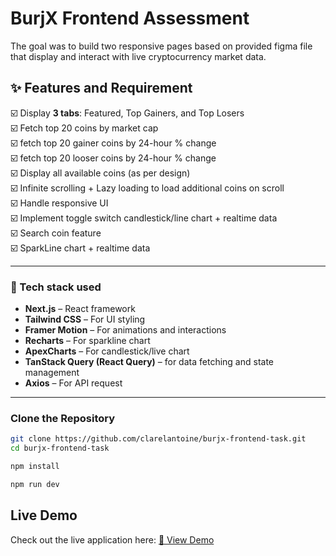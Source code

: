 # BurjX Frontend Assessment

The goal was to build two responsive pages based on provided figma file that display and interact with live cryptocurrency market data.

## ✨ Features and Requirement

☑️ Display **3 tabs**: Featured, Top Gainers, and Top Losers  
☑️ Fetch top 20 coins by market cap  
☑️ fetch top 20 gainer coins by 24-hour % change  
☑️ fetch top 20 looser coins by 24-hour % change  
☑️ Display all available coins (as per design)  
☑️ Infinite scrolling + Lazy loading to load additional coins on scroll  
☑️ Handle responsive UI  
☑️ Implement toggle switch candlestick/line chart + realtime data  
☑️ Search coin feature  
☑️ SparkLine chart + realtime data 

---

###  🚀 Tech stack used
- **Next.js** – React framework
- **Tailwind CSS** – For UI styling 
- **Framer Motion** – For animations and interactions  
- **Recharts** – For sparkline chart  
- **ApexCharts** – For candlestick/live chart  
- **TanStack Query (React Query)** – for data fetching and state management  
- **Axios** – For API request  

---

### Clone the Repository
```sh
git clone https://github.com/clarelantoine/burjx-frontend-task.git
cd burjx-frontend-task

npm install

npm run dev
```

## Live Demo

Check out the live application here: [🔗 View Demo](https://burjx.clarelantoine.com)
